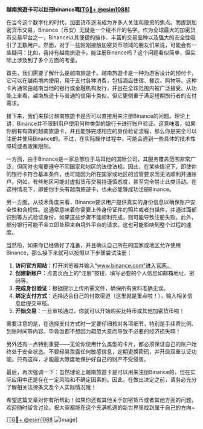 **越南旅遊卡可以註冊binance嗎[[TG💪+ @esim1088](https://t.me/s/esim1088)]**

在当今这个数字化的时代，加密货币逐渐成为许多人关注和投资的焦点。而提到加密货币交易，Binance（币安）无疑是一个绕不开的名字。作为全球最大的加密货币交易平台之一，Binance以其便捷的操作、丰富的交易品种以及强大的安全性吸引了无数用户。然而，对于一些刚刚接触加密货币领域的朋友们来说，可能会有一些疑问：比如，我持有越南旅遊卡，能注册Binance吗？这个问题看似简单，但实际上涉及到了多个方面的考量。

首先，我们需要了解什么是越南旅遊卡。越南旅遊卡是一种为游客设计的预付卡，它可以在越南境内使用，用于支付各种消费，包括酒店住宿、餐饮、购物等。这种卡片通常由越南当地的银行或金融机构发行，并且在全球范围内被广泛接受。从功能上来看，越南旅遊卡与普通的信用卡类似，但它更侧重于满足短期旅行者的支付需求。

接下来，我们来探讨越南旅遊卡是否可以直接用来注册Binance的问题。理论上讲，Binance并不限制用户使用何种类型的银行卡进行账户验证。这意味着，如果你拥有有效的越南旅遊卡，并且能够完成相应的身份验证流程，那么你是完全可以注册并使用Binance的。不过，在实际操作过程中，可能会遇到一些具体的技术性障碍或者政策限制。

一方面，由于Binance是一家总部位于马耳他的国际公司，其服务覆盖范围非常广泛，但同时也需要遵守不同国家和地区的法律法规。因此，在某些情况下，即使你的银行卡符合基本条件，也可能因为所在国家或地区的监管要求而无法顺利开通账户。例如，有些地区可能对虚拟货币交易持谨慎态度，甚至完全禁止此类活动。在这种情况下，即便你手头有越南旅遊卡，也未必能够成功注册Binance。

另一方面，从技术角度来看，Binance要求用户提供真实的身份信息以确保账户安全性和合规性。这通常意味着你需要上传身份证件的照片或者扫描件，并通过面部识别等方式验证身份。如果这些步骤不能顺利完成，则可能导致注册失败。此外，部分银行可能不会立即处理来自境外平台的请求，这也可能影响到整个过程的速度。

当然啦，如果你已经做好了准备，并且确认自己所在的国家或地区允许使用Binance，那么接下来就可以按照以下步骤尝试注册：

1. **访问官方网站**：打开浏览器并输入“www.binance.com”进入官网。
2. **创建新账户**：点击页面上的“注册”按钮，填写必要的个人信息如邮箱地址、密码等。
3. **完成身份验证**：根据提示上传所需文件，确保所有资料准确无误。
4. **绑定支付方式**：选择适合自己的付款渠道（这里就是重点啦！），输入相关信息后提交审核。
5. **开始交易**：一旦审核通过，你就可以开始购买比特币或其他加密货币啦！

需要注意的是，在选择支付方式时一定要仔细核对各项细节，特别是手续费比例、到账时间等内容。毕竟谁都不想因为疏忽大意而导致不必要的经济损失嘛！

另外还有一点特别重要——无论你使用什么类型的卡片，都必须保证自己的账户始终处于安全状态。不要轻易泄露任何敏感信息，定期更换密码，并开启双重认证功能。只有这样，才能最大限度地保护好自己的财产不受侵害。

最后，再次强调一下：虽然理论上越南旅遊卡是可以用来注册Binance的，但在实际应用中还是存在一定风险和不确定因素的。因此，在做出决定之前，请务必充分了解相关法律条文及个人实际情况哦！

希望这篇文章对你有所帮助！如果你还有其他关于加密货币或者其他方面的问题，欢迎随时留言讨论。祝大家都能在这个充满机遇的新世界里找到属于自己的方向~ 

[[TG💪+ @esim1088](https://t.me/s/esim1088) ![Image](https://i.postimg.cc/4NQfJmqS/Snipaste-2025-05-13-00-14-12.png)]